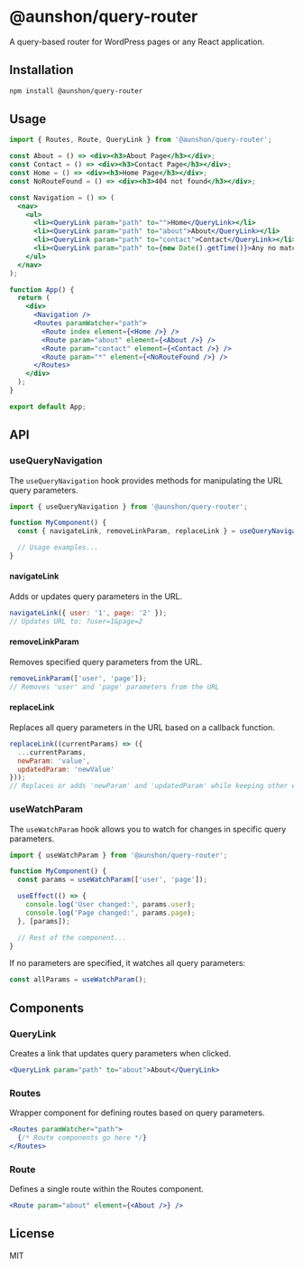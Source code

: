 # @aunshon/query-router

A query-based router for WordPress pages or any React application.

## Installation

```bash
npm install @aunshon/query-router
```

## Usage

```jsx
import { Routes, Route, QueryLink } from '@aunshon/query-router';

const About = () => <div><h3>About Page</h3></div>;
const Contact = () => <div><h3>Contact Page</h3></div>;
const Home = () => <div><h3>Home Page</h3></div>;
const NoRouteFound = () => <div><h3>404 not found</h3></div>;

const Navigation = () => (
  <nav>
    <ul>
      <li><QueryLink param="path" to="">Home</QueryLink></li>
      <li><QueryLink param="path" to="about">About</QueryLink></li>
      <li><QueryLink param="path" to="contact">Contact</QueryLink></li>
      <li><QueryLink param="path" to={new Date().getTime()}>Any no match path</QueryLink></li>
    </ul>
  </nav>
);

function App() {
  return (
    <div>
      <Navigation />
      <Routes paramWatcher="path">
        <Route index element={<Home />} />
        <Route param="about" element={<About />} />
        <Route param="contact" element={<Contact />} />
        <Route param="*" element={<NoRouteFound />} />
      </Routes>
    </div>
  );
}

export default App;
```

## API

### useQueryNavigation

The `useQueryNavigation` hook provides methods for manipulating the URL query parameters.

```jsx
import { useQueryNavigation } from '@aunshon/query-router';

function MyComponent() {
  const { navigateLink, removeLinkParam, replaceLink } = useQueryNavigation();

  // Usage examples...
}
```

#### navigateLink

Adds or updates query parameters in the URL.

```jsx
navigateLink({ user: '1', page: '2' });
// Updates URL to: ?user=1&page=2
```

#### removeLinkParam

Removes specified query parameters from the URL.

```jsx
removeLinkParam(['user', 'page']);
// Removes 'user' and 'page' parameters from the URL
```

#### replaceLink

Replaces all query parameters in the URL based on a callback function.

```jsx
replaceLink((currentParams) => ({
  ...currentParams,
  newParam: 'value',
  updatedParam: 'newValue'
}));
// Replaces or adds 'newParam' and 'updatedParam' while keeping other existing parameters
```

### useWatchParam

The `useWatchParam` hook allows you to watch for changes in specific query parameters.

```jsx
import { useWatchParam } from '@aunshon/query-router';

function MyComponent() {
  const params = useWatchParam(['user', 'page']);

  useEffect(() => {
    console.log('User changed:', params.user);
    console.log('Page changed:', params.page);
  }, [params]);

  // Rest of the component...
}
```

If no parameters are specified, it watches all query parameters:

```jsx
const allParams = useWatchParam();
```

## Components

### QueryLink

Creates a link that updates query parameters when clicked.

```jsx
<QueryLink param="path" to="about">About</QueryLink>
```

### Routes

Wrapper component for defining routes based on query parameters.

```jsx
<Routes paramWatcher="path">
  {/* Route components go here */}
</Routes>
```

### Route

Defines a single route within the Routes component.

```jsx
<Route param="about" element={<About />} />
```

## License

MIT